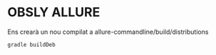# OBSLY ALLURE

Ens crearà un nou compilat a allure-commandline/build/distributions

```bash
gradle buildDeb
```
